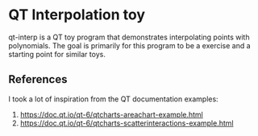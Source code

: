 # QT Interpolation toy
qt-interp is a QT toy program that demonstrates interpolating points with
polynomials. The goal is primarily for this program to be a exercise and a
starting point for similar toys.

## References
I took a lot of inspiration from the QT documentation examples:
1. https://doc.qt.io/qt-6/qtcharts-areachart-example.html
2. https://doc.qt.io/qt-6/qtcharts-scatterinteractions-example.html
